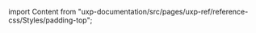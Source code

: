 
import Content from "uxp-documentation/src/pages/uxp-ref/reference-css/Styles/padding-top";

<Content query="product=xd"/>
